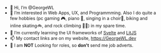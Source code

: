 - 👋 Hi, I’m @GeorgeWL
- 👀 I’m interested in Web Apps, UX, and Programmming. Also I do quite a few hobbies (pc gaming 🎮, piano 🎹, singing in a choir🎤, biking and inline skating🚲, and rock climbing 🧗‍♂️) in my spare time.
- 🌱 I’m currently learning the UI frameworks of [Svelte](https://svelte.dev) and [LitJS](https://lit.dev)
- 📫 My contact links are on my website, https://GeorgeWL.dev
- 🚫 I am **NOT** Looking for roles, so **don't** send me job adverts.
<!---
GeorgeWL/GeorgeWL is a ✨ special ✨ repository because its `README.md` (this file) appears on your GitHub profile.
You can click the Preview link to take a look at your changes.
--->
